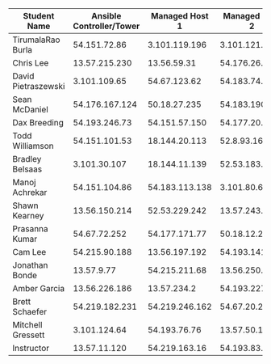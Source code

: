 | Student Name          | Ansible Controller/Tower | Managed Host 1     | Managed Host 2     |
|-----------------------|--------------------------|--------------------|--------------------|
| TirumalaRao Burla     | 54.151.72.86            | 3.101.119.196      | 3.101.121.251      |
| Chris Lee             | 13.57.215.230           | 13.56.59.31        | 54.176.26.216      |
| David Pietraszewski   | 3.101.109.65            | 54.67.123.62       | 54.183.74.9        |
| Sean McDaniel         | 54.176.167.124          | 50.18.27.235       | 54.183.190.25      |
| Dax Breeding          | 54.193.246.73           | 54.151.57.150      | 54.177.20.193      |
| Todd Williamson       | 54.151.101.53           | 18.144.20.113      | 52.8.93.168        |
| Bradley Belsaas       | 3.101.30.107            | 18.144.11.139      | 52.53.183.217      |
| Manoj Achrekar        | 54.151.104.86           | 54.183.113.138     | 3.101.80.67        |
| Shawn Kearney         | 13.56.150.214           | 52.53.229.242      | 13.57.243.175      |
| Prasanna Kumar        | 54.67.72.252            | 54.177.171.77      | 50.18.12.218       |
| Cam Lee               | 54.215.90.188           | 13.56.197.192      | 54.193.141.25      |
| Jonathan Bonde        | 13.57.9.77              | 54.215.211.68      | 13.56.250.110      |
| Amber Garcia          | 13.56.226.186           | 13.57.234.2        | 54.193.227.191     |
| Brett Schaefer        | 54.219.182.231          | 54.219.246.162     | 54.67.20.229       |
| Mitchell Gressett     | 3.101.124.64            | 54.193.76.76       | 13.57.50.153       |
| Instructor            | 13.57.11.120            | 54.219.163.16      | 54.193.83.253      |
